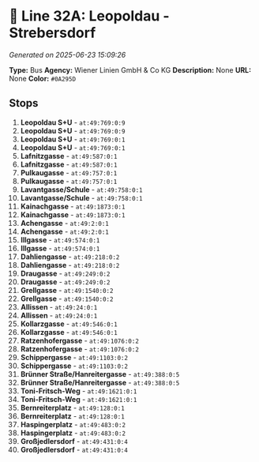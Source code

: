 # 🚌 Line 32A: Leopoldau - Strebersdorf

*Generated on 2025-06-23 15:09:26*

**Type:** Bus
**Agency:** Wiener Linien GmbH & Co KG
**Description:** None
**URL:** None
**Color:** `#0A295D`

## Stops

1. **Leopoldau S+U** - `at:49:769:0:9`
2. **Leopoldau S+U** - `at:49:769:0:9`
3. **Leopoldau S+U** - `at:49:769:0:1`
4. **Leopoldau S+U** - `at:49:769:0:1`
5. **Lafnitzgasse** - `at:49:587:0:1`
6. **Lafnitzgasse** - `at:49:587:0:1`
7. **Pulkaugasse** - `at:49:757:0:1`
8. **Pulkaugasse** - `at:49:757:0:1`
9. **Lavantgasse/Schule** - `at:49:758:0:1`
10. **Lavantgasse/Schule** - `at:49:758:0:1`
11. **Kainachgasse** - `at:49:1873:0:1`
12. **Kainachgasse** - `at:49:1873:0:1`
13. **Achengasse** - `at:49:2:0:1`
14. **Achengasse** - `at:49:2:0:1`
15. **Illgasse** - `at:49:574:0:1`
16. **Illgasse** - `at:49:574:0:1`
17. **Dahliengasse** - `at:49:218:0:2`
18. **Dahliengasse** - `at:49:218:0:2`
19. **Draugasse** - `at:49:249:0:2`
20. **Draugasse** - `at:49:249:0:2`
21. **Grellgasse** - `at:49:1540:0:2`
22. **Grellgasse** - `at:49:1540:0:2`
23. **Allissen** - `at:49:24:0:1`
24. **Allissen** - `at:49:24:0:1`
25. **Kollarzgasse** - `at:49:546:0:1`
26. **Kollarzgasse** - `at:49:546:0:1`
27. **Ratzenhofergasse** - `at:49:1076:0:2`
28. **Ratzenhofergasse** - `at:49:1076:0:2`
29. **Schippergasse** - `at:49:1103:0:2`
30. **Schippergasse** - `at:49:1103:0:2`
31. **Brünner Straße/Hanreitergasse** - `at:49:388:0:5`
32. **Brünner Straße/Hanreitergasse** - `at:49:388:0:5`
33. **Toni-Fritsch-Weg** - `at:49:1621:0:1`
34. **Toni-Fritsch-Weg** - `at:49:1621:0:1`
35. **Bernreiterplatz** - `at:49:128:0:1`
36. **Bernreiterplatz** - `at:49:128:0:1`
37. **Haspingerplatz** - `at:49:483:0:2`
38. **Haspingerplatz** - `at:49:483:0:2`
39. **Großjedlersdorf** - `at:49:431:0:4`
40. **Großjedlersdorf** - `at:49:431:0:4`